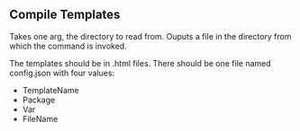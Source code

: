 ## Compile Templates
Takes one arg, the directory to read from. Ouputs a file in the directory from
which the command is invoked.

The templates should be in .html files. There should be one file named
config.json with four values:
+ TemplateName
+ Package
+ Var
+ FileName